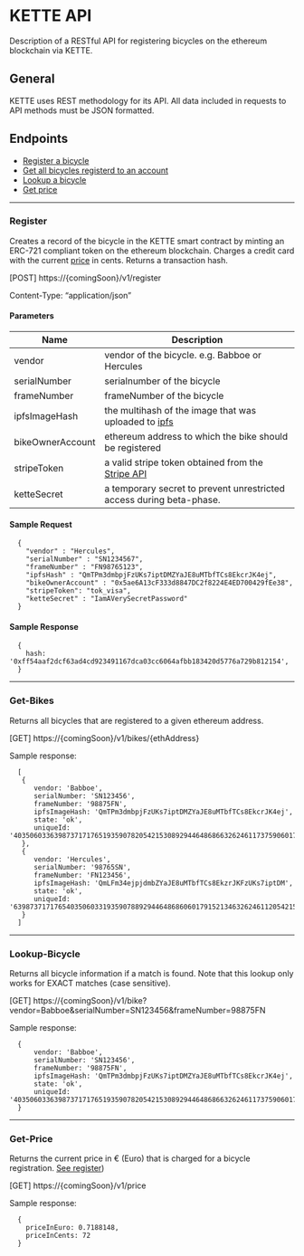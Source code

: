 # KETTE API
Description of a RESTful API for registering bicycles on the ethereum blockchain via KETTE.

## General
KETTE uses REST methodology for its API. All data included in requests to API methods must be JSON formatted. 

## Endpoints

- [Register a bicycle](#Register)
- [Get all bicycles registerd to an account](#Get-Bikes)
- [Lookup a bicycle](#Lookup-Bicycle)
- [Get price](#Get-Price)

------
### Register

Creates a record of the bicycle in the KETTE smart contract by minting an ERC-721 compliant token on the ethereum blockchain. Charges a credit card with the current [price](#Get-Price) in cents. Returns a transaction hash.

[POST] https://{comingSoon}/v1/register

Content-Type: “application/json”

#### Parameters

| Name                    | Description      
| -------------           |-------------   |
| vendor                  | vendor of the bicycle. e.g. Babboe or Hercules |
| serialNumber            | serialnumber of the bicycle |
| frameNumber             | frameNumber of the bicycle |
| ipfsImageHash           | the multihash of the image that was uploaded to [ipfs](https://ipfs.io/)|
| bikeOwnerAccount        | ethereum address to which the bike should be registered
| stripeToken             | a valid stripe token obtained from the [Stripe API](https://stripe.com/docs/api)
| ketteSecret             | a temporary secret to prevent unrestricted access during beta-phase.

#### Sample Request
      {
        "vendor" : "Hercules",
        "serialNumber" : "SN1234567",
        "frameNumber" : "FN98765123",
        "ipfsHash" : "QmTPm3dmbpjFzUKs7iptDMZYaJE8uMTbfTCs8EkcrJK4ej",
        "bikeOwnerAccount" : "0x5ae6A13cF333d8847DC2f8224E4ED700429fEe38",
        "stripeToken": "tok_visa",
        "ketteSecret" : "IamAVerySecretPassword"
      }

#### Sample Response
      { 
        hash: '0xff54aaf2dcf63ad4cd923491167dca03cc6064afbb183420d5776a729b812154',
      }
------
### Get-Bikes

Returns all bicycles that are registered to a given ethereum address.

[GET] https://{comingSoon}/v1/bikes/{ethAddress}

Sample response:

      [ 
       {  
          vendor: 'Babboe',
          serialNumber: 'SN123456',
          frameNumber: '98875FN',
          ipfsImageHash: 'QmTPm3dmbpjFzUKs7iptDMZYaJE8uMTbfTCs8EkcrJK4ej',
          state: 'ok',
          uniqueId: '40350603363987371717651935907820542153089294464868663262461173759060179152134' 
       },
       { 
          vendor: 'Hercules',
          serialNumber: '98765SN',
          frameNumber: 'FN123456',
          ipfsImageHash: 'QmLFm34ejpjdmbZYaJE8uMTbfTCs8EkzrJKFzUKs7iptDM',
          state: 'ok',
          uniqueId: '63987371717654035060331935907889294464868606017915213463262461120542153073759' 
       }
      ]
------
### Lookup-Bicycle

Returns all bicycle information if a match is found. Note that this lookup only works for EXACT matches (case sensitive).

[GET] https://{comingSoon}/v1/bike?vendor=Babboe&serialNumber=SN123456&frameNumber=98875FN

Sample response:

      {  
          vendor: 'Babboe',
          serialNumber: 'SN123456',
          frameNumber: '98875FN',
          ipfsImageHash: 'QmTPm3dmbpjFzUKs7iptDMZYaJE8uMTbfTCs8EkcrJK4ej',
          state: 'ok',
          uniqueId: '40350603363987371717651935907820542153089294464868663262461173759060179152134' 
      }
------
### Get-Price

Returns the current price in € (Euro) that is charged for a bicycle registration. [See register](#Register))

[GET] https://{comingSoon}/v1/price

Sample response:

      { 
        priceInEuro: 0.7188148,
        priceInCents: 72 
      }
